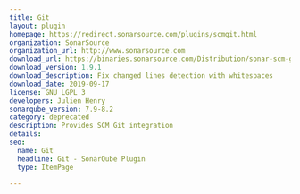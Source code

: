 ```yaml
---
title: Git
layout: plugin
homepage: https://redirect.sonarsource.com/plugins/scmgit.html
organization: SonarSource
organization_url: http://www.sonarsource.com
download_url: https://binaries.sonarsource.com/Distribution/sonar-scm-git-plugin/sonar-scm-git-plugin-1.9.1.1834.jar
download_version: 1.9.1
download_description: Fix changed lines detection with whitespaces
download_date: 2019-09-17
license: GNU LGPL 3
developers: Julien Henry
sonarqube_version: 7.9-8.2
category: deprecated
description: Provides SCM Git integration
details: 
seo: 
  name: Git
  headline: Git - SonarQube Plugin
  type: ItemPage

---
```

